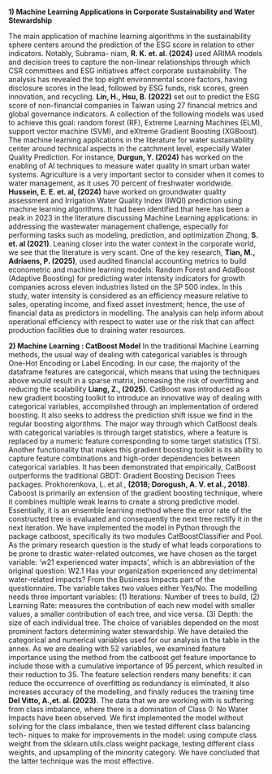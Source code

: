 **1) Machine Learning Applications in Corporate Sustainability and Water Stewardship**

The main application of machine learning algorithms in the sustainability sphere centers around the prediction of the ESG score in relation to other indicators. Notably, Subrama-
niam, **R. K. et. al. (2024)** used ARIMA models and decision trees to capture the non-linear relationships through which CSR committees and ESG initiatives affect corporate 
sustainability. The analysis has revealed the top eight environmental score factors, having disclosure scores in the lead, followed by ESG funds, risk scores, green innovation, and recycling. **Lin,
H., Hsu, B. (2022)** set out to predict the ESG score of non-financial companies in Taiwan using 27 financial metrics and global governance indicators. A collection of the following
models was used to achieve this goal: random forest (RF), Extreme Learning Machines (ELM), support vector machine (SVM), and eXtreme Gradient Boosting (XGBoost).
The machine learning applications in the literature for water sustainability center around technical aspects in the catchment level, especially Water Quality Prediction. For instance,
**Durgun, Y. (2024)** has worked on the enabling of AI techniques to measure water quality in smart urban water systems. Agriculture is a very important sector to consider when it comes to water management, as it uses 70 percent of freshwater worldwide. **Hussein, E. E.
et. al, (2024)** have worked on groundwater quality assessment and Irrigation Water Quality Index (IWQI) prediction using machine learning algorithms. It had been identified that here has been a peak in 2023 in the literature discussing Machine Learning applications:
in addressing the wastewater management challenge, especially for performing tasks such as
modeling, prediction, and optimization Zhong, **S. et. al (2021)**.
Leaning closer into the water context in the corporate world, we see that the literature is
very scant. One of the key research, **Tian, M., Adriaens, P. (2025)**, used audited financial
accounting metrics to build econometric and machine learning models: Random Forest and
AdaBoost (Adaptive Boosting) for predicting water intensity indicators for growth companies
across eleven industries listed on the SP 500 index. In this study, water intensity is considered
as an efficiency measure relative to sales, operating income, and fixed asset investment;
hence, the use of financial data as predictors in modelling. The analysis can help inform
about operational efficiency with respect to water use or the risk that can affect production
facilities due to draining water resources.

**2) Machine Learning : CatBoost Model**
In the traditional Machine Learning methods, the usual way of dealing with categorical variables is through One-Hot Encoding or Label Encoding. In our case, the majority of the
dataframe features are categorical, which means that using the techniques above would result in a sparse matrix, increasing the risk of overfitting and reducing the scalability **Liang,
Z., (2025)**. CatBoost was introduced as a new gradient boosting toolkit to introduce an innovative way of dealing with categorical variables, accomplished through an implementation of ordered boosting. It also seeks to address the prediction shift issue we find in the
regular boosting algorithms. The major way through which CatBoost deals with categorical variables is through target statistics, where a feature is replaced by a numeric feature
corresponding to some target statistics (TS). Another functionality that makes this gradient boosting toolkit is its ability to capture feature combinations and high-order dependencies
between categorical variables. It has been demonstrated that empirically, CatBoost outperforms the traditional GBDT: Gradient Boosting Decision Trees packages. Prokhorenkova,
L. et al., **(2018; Dorogush, A. V. et al., 2018)**. Caboost is primarily an extension of the gradient boosting technique, where it combines
multiple weak learns to create a strong predictive model. Essentially, it is an ensemble learning method where the error rate of the constructed tree is evaluated and consequently
the next tree rectify it in the next iteration. We have implemented the model in Python through the package catboost, specifically its two modules CatBoostClassifier and Pool. As the primary research question is the study of
what leads corporations to be prone to drastic water-related outcomes, we have chosen as the target variable: ’w21 experienced water impacts’, which is an abbreviation of the
original question: W2.1 Has your organization experienced any detrimental water-related
impacts? From the Business Impacts part of the questionnaire. The variable takes two values either Yes/No. The modelling needs three important variables: (1) Iterations:
Number of trees to build, (2) Learning Rate: measures the contribution of each new model with smaller values, a smaller contribution of each tree, and vice versa. (3) Depth:
the size of each individual tree. The choice of variables depended on the most prominent factors determining water stewardship. We have detailed the categorical and numerical variables used for our analysis in
the table in the annex. As we are dealing with 52 variables, we examined feature importance using the method from the catboost get feature importance to include those with
a cumulative importance of 95 percent, which resulted in their reduction to 35. The feature selection renders many benefits: it can reduce the occurrence of overfitting as redundancy is
eliminated, it also increases accuracy of the modelling, and finally reduces the training time **Del Vitto, A.,et. al. (2023)**. The data that we are working with is suffering from class imbalance, where there is a
domination of Class 0: No Water Impacts have been observed. We first implemented the model without solving for the class imbalance, then we tested different class balancing tech-
niques to make for improvements in the model: using compute class weight from the sklearn.utils.class weight package, testing different class weights, and upsampling of the
minority category. We have concluded that the latter technique was the most effective. 


